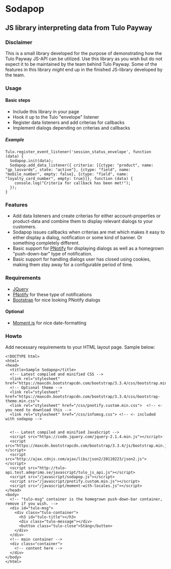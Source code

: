 # Sodapop

## JS library interpreting data from Tulo Payway

### Disclaimer
This is a small library developed for the purpose of demonstrating how the Tulo Payway JS-API can be utilized. Use this library as you wish but do not expect it to be maintained by the team behind Tulo Payway. Some of the features in this library _might_ end up in the finished JS-library developed by the team.

### Usage

#### Basic steps
* Include this library in your page
* Hook it up to the Tulo "envelope" listener
* Register data listeners and add criterias for callbacks
* Implement dialogs depending on criterias and callbacks

##### Example

```
Tulo.register_event_listener('session_status_envelope', function (data) {
  Sodapop.init(data);
  Sodapop.add_data_listener({ criteria: [{ctype: "product", name: "gp_lasvarde", state: "active"}, {ctype: "field", name: "mobile_number", empty: false}, {ctype: "field", name: "loyalty_card_number", empty: true}]}, function (data) {
    console.log("Criteria for callback has been met!");
  });
}
```

### Features
* Add data listeners and create criterias for either account-properties or product-data and combine them to display relevant dialogs to your customers.
* Sodapop issues callbacks when criterias are met which makes it easy to either display a dialog, notification or some kind of banner. Or something completely different.
* Basic support for [PNotify](http://sciactive.github.io/pnotify/) for displaying dialogs as well as a homegrown "push-down-bar" type of notification.
* Basic support for handling dialogs user has closed using cookies, making them stay away for a configurable period of time.

### Requirements
* [JQuery](https://jquery.com/)
* [PNotify](http://sciactive.github.io/pnotify/) for these type of notifications
* [Bootstrap](http://getbootstrap.com/) for nice looking PNotify dialogs

#### Optional
* [Moment.js](http://momentjs.com/) for nice date-formatting


### Howto

Add necessary requirements to your HTML layout page. Sample below:

```
<!DOCTYPE html>
<html>
<head>
  <title>Sample Sodapop</title>
  <!-- Latest compiled and minified CSS -->
  <link rel="stylesheet" href="https://maxcdn.bootstrapcdn.com/bootstrap/3.3.4/css/bootstrap.min.css">
  <!-- Optional theme -->
  <link rel="stylesheet" href="https://maxcdn.bootstrapcdn.com/bootstrap/3.3.4/css/bootstrap-theme.min.css">
  <link rel="stylesheet" href="/css/pnotify.custom.min.css">  <!-- <- you need to download this -->  
  <link rel="stylesheet" href="/css/infomsg.css"> <!-- <- included with sodapop -->


  <!-- Latest compiled and minified JavaScript -->
  <script src="https://code.jquery.com/jquery-2.1.4.min.js"></script>
  <script src="https://maxcdn.bootstrapcdn.com/bootstrap/3.3.4/js/bootstrap.min.js"></script>
  <script src="http://ajax.cdnjs.com/ajax/libs/json2/20110223/json2.js"></script>
  <script src="http://tulo-api.test.adeprimo.se/javascript/tulo_js_api.js"></script>
  <script src="/javascript/sodapop.js"></script>
  <script src="/javascript/pnotify.custom.min.js"></script>
  <script src="/javascript/moment-with-locales.js"></script>
</head>
<body>
  <!-- "tulo-msg" container is the homegrown push-down-bar container, remove if you wish. -->
  <div id="tulo-msg">
    <div class="tulo-container">
      <h3 id="tulo-title"></h3>
      <div class="tulo-message"></div>
      <button class="tulo-close">Stäng</button>
    </div>
  </div>
  <!-- main container -->
  <div class="container">
    <!-- content here -->
  </div>
</body>
</html>

```

